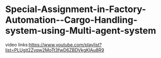# Special-Assignment-in-Factory-Automation--Cargo-Handling-system-using-Multi-agent-system
video links:https://www.youtube.com/playlist?list=PLUgit2Zvqw2MoTt3fwD6ZBDVkgKlAu8R9
